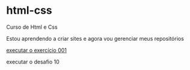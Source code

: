# html-css
 Curso de Html e Css

 Estou aprendendo a criar sites e agora vou gerenciar meus repositórios


<a href="https://HigorVezaro.github.io/html-css/exercicios/ex001/index.html"> executar o exercício 001</a>

<a hredf="https://HigorVezaro.github.io/html-css/exercicios/d10g//android.html"> executar o desafio 10 </a>